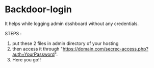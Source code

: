 # Backdoor-login
It helps while logging admin dsshboard without any credentials.

STEPS :

1. put these 2 files in admin directory of your hosting
2. then access it through "https://domain.com/secrec-access.php?auth=YourPassword".
3. Here you go!!
   
